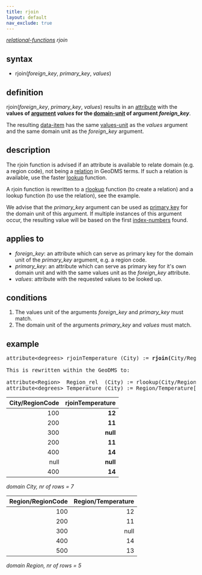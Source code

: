 ```yaml
---
title: rjoin
layout: default
nav_exclude: true
---
```

*[relational-functions](relational-functions) rjoin*

## syntax

- rjoin(*foreign_key*, *primary_key*, *values*)

## definition

rjoin(*foreign_key*, *primary_key*, *values*) results in an [attribute](attribute) with the <B>values of [argument](argument) *values* for the [domain-unit](domain-unit) of argument *foreign_key*</B>.

The resulting [data-item](data-item) has the same [values-unit](values-unit) as the *values* argument and the same domain unit as the *foreign_key* argument.

## description

The rjoin function is advised if an attribute is available to relate domain (e.g. a region code), not being a [relation](relation) in GeoDMS terms. If such a relation is available, use the faster [lookup](lookup) function.

A rjoin function is rewritten to a [rlookup](rlookup) function (to create a relation) and a lookup function (to use the relation), see the example.

We advise that the *primary_key* argument can be used as [primary key](https://en.wikipedia.org/wiki/Primary_key) for the domain unit of this argument. If multiple instances of this argument occur, the resulting value will be based on the first [index-numbers](index-numbers) found.

## applies to

- *foreign_key*: an attribute which can serve as primary key for the domain unit of the *primary_key* argument, e.g. a region code.
- *primary_key*: an attribute which can serve as primary key for it's own domain unit and with the same values unit as the *foreign_key* attribute.
- *values*: attribute with the requested values to be looked up.

## conditions

1. The values unit of the arguments *foreign_key* and *primary_key* must match.
2. The domain unit of the arguments *primary_key* and *values* must match.

## example

<pre>
attribute&lt;degrees&gt; rjoinTemperature (City) := <B>rjoin(</B>City/RegionCode, Region/RegionCode, Region/Temperature<B>)</B>;

This is rewritten within the GeoDMS to:

attribute&lt;Region&gt;  Region_rel  (City) := rlookup(City/RegionCode, Region/RegionCode)
attribute&lt;degrees&gt; Temperature (City) := Region/Temperature[Region_rel];;
</pre>

| City/RegionCode |**rjoinTemperature**|
|----------------:|-------------------:|
| 100             | **12**             |
| 200             | **11**             |
| 300             | **null**           |
| 200             | **11**             |
| 400             | **14**             |
| null            | **null**           |
| 400             | **14**             |

*domain City, nr of rows = 7*

| Region/RegionCode | Region/Temperature |
|------------------:|-------------------:|
| 100               | 12                 |
| 200               | 11                 |
| 300               | null               |
| 400               | 14                 |
| 500               | 13                 |

*domain Region, nr of rows = 5*